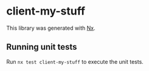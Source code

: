 # client-my-stuff

This library was generated with [Nx](https://nx.dev).

## Running unit tests

Run `nx test client-my-stuff` to execute the unit tests.
